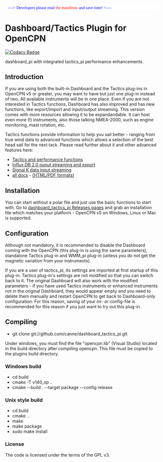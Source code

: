 <a href="docs/developers/README.md"><img src="docs/developers/img/message.svg" /></a><br />
# Dashboard/Tactics Plugin for OpenCPN

[![Codacy Badge](https://api.codacy.com/project/badge/Grade/23e5625c7b5a4aa4a3b3696b5a7795d2)](https://app.codacy.com/app/petri38-github/dashboard_tactics_pi?utm_source=github.com&utm_medium=referral&utm_content=canne/dashboard_tactics_pi&utm_campaign=Badge_Grade_Settings)

dashboard_pi with integrated tactics_pi performance enhancements.

## Introduction

If you are using both the built-in Dashboard and the Tactics plug-ins in OpenCPN v5 or greater, you may want to have but just one plug-in instead of two. All available instruments will be in one place. Even if you are not interested in Tactics functions, Dashboard has also improved and has new functions, like export/import and input/output streaming. This version comes with more resources allowing it to be expandandable. It can host even more (!) instruments, also those talking NMEA-2000, such as engine monitoring, mast rotation, etc.

Tactics functions provide information to help you sail better - ranging from true wind data to advanced functions which allows a selection of the best head sail for the next tack. Please read further about it and other advanced features here:
* [Tactics and performance functions](docs/Tactics.md)
* [Influx DB 2.0 ouput streaming and export](https://canne.github.io/dashboard_tactics_pi/docs/influxdb/InfluxDBStreamer.html)
* [Signal K data input streaming](https://canne.github.io/dashboard_tactics_pi/docs/signalk/SignalKInputStreamerUsage.html)
* [all docs](docs/README.md) - [(HTML/PDF formats)](https://canne.github.io/#:%5B%5BDashboard%2FTactics%20Plugin%20for%20OpenCPN%5D%5D)

## Installation

You can start without a polar file and just use the basic functions to start with. Go to [dashboard_tactics_pi Releases pages](https://github.com/canne/dashboard_tactics_pi/releases) and grab an installation file which matches your platform - OpenCPN v5 on Windows, Linux or Mac is supported.

## Configuration

Although not mandatory, it is recommended to disable the Dashboard coming with the OpenCPN (this plug-in is using the same parameters), standalone Tactics plug-in and WMM_pi plug-in (unless you do not get the magnetic variation from your instruments).

If you are a user of tactics_pi, its settings are imported at first startup of this plug-in. Tactics plug-in's settings are not modified so that you can switch back to it. The original Dashboard will also work with the modified parameters - if you have used Tactics instruments or enhanced instruments not in the original Dashboard, they would appear empty and you need to delete them manually and restart OpenCPN to get back to Dashboard-only configuration. For this reason, saving of your ini- or config-file is recommended for this reason if you just want to try out this plug-in.

## Compiling

* git clone git://github.com/canne/dashboard_tactics_pi.git

Under windows, you must find the file "opencpn.lib" (Visual Studio) located in the build directory after compiling opencpn. 
This file must be copied to the plugins build directory.

### Windows build

* cd build
* cmake  -T v140_xp ..
* cmake --build . --target package --config release

### Unix style build

* cd build
* cmake ..
* make
* make package
* sudo make install

### License

The code is licensed under the terms of the GPL v3.
